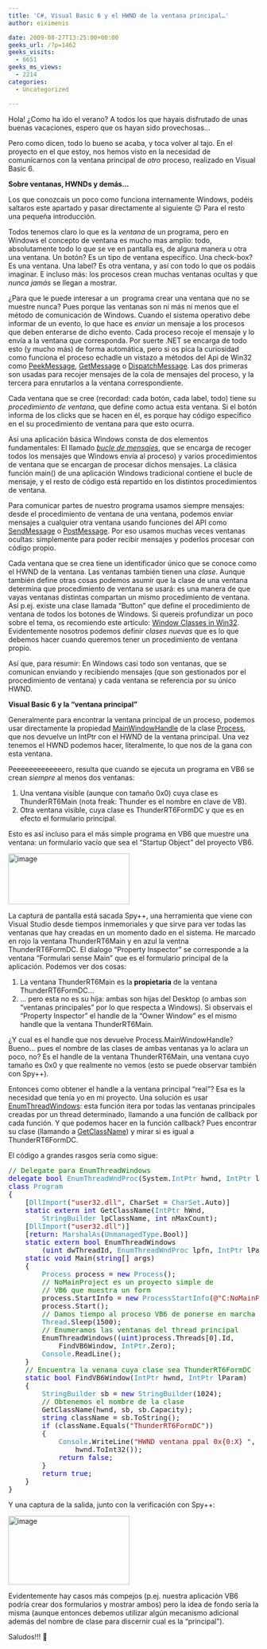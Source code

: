 ```yaml
---
title: 'C#, Visual Basic 6 y el HWND de la ventana principal…'
author: eiximenis

date: 2009-08-27T13:25:00+00:00
geeks_url: /?p=1462
geeks_visits:
  - 6651
geeks_ms_views:
  - 2214
categories:
  - Uncategorized

---
```

Hola! ¿Como ha ido el verano? A todos los que hayais disfrutado de unas buenas vacaciones, espero que os hayan sido provechosas... 

Pero como dicen, todo lo bueno se acaba, y toca volver al tajo. En el proyecto en el que estoy, nos hemos visto en la necesidad de comunicarnos con la ventana principal de _otro_ proceso, realizado en Visual Basic 6.

**Sobre ventanas, HWNDs y demás...**

Los que conozcais un poco como funciona internamente Windows, podéis saltaros este apartado y pasar directamente al siguiente 😉 Para el resto una pequeña introducción.

Todos tenemos claro lo que es la _ventana_ de un programa, pero en Windows el concepto de ventana es mucho mas amplio: todo, absolutamente todo lo que se ve en pantalla es, de alguna manera u otra una ventana. Un botón? Es un tipo de ventana específico. Una check-box? Es una ventana. Una label? Es otra ventana, y así con todo lo que os podáis imaginar. E incluso más: los procesos crean muchas ventanas ocultas y que _nunca jamás_ se llegan a mostrar.

¿Para que le puede interesar a un&nbsp; programa crear una ventana que no se muestre nunca? Pues porque las ventanas son ni más ni menos que el método de comunicación de Windows. Cuando el sistema operativo debe informar de un evento, lo que hace es _enviar_ un mensaje a los procesos que deben enterarse de dicho evento. Cada proceso recoje el mensaje y lo envía a la ventana que corresponda. Por suerte .NET se encarga de todo esto (y mucho más) de forma automática, pero si os pica la curiosidad como funciona el proceso echadle un vistazo a métodos del Api de Win32 como [PeekMessage][1], [GetMessage][2] o [DispatchMessage][3]. Las dos primeras son usadas para recojer mensajes de la cola de mensajes del proceso, y la tercera para enrutarlos a la ventana correspondiente.

Cada ventana que se cree (recordad: cada botón, cada label, todo) tiene su _procedimiento de ventana_, que define como actua esta ventana. Si el botón informa de los clicks que se hacen en él, es porque hay código específico en el su procedimiento de ventana para que esto ocurra.

Así una aplicación básica Windows consta de dos elementos fundamentales: El llamado _[bucle de mensajes][4]_, que se encarga de recoger todos los mensajes que Windows envía al proceso) y varios procedimientos de ventana que se encargan de procesar dichos mensajes. La clásica función main() de una aplicación Windows tradicional contiene el bucle de mensaje, y el resto de código está repartido en los distintos procedimientos de ventana.

Para comunicar partes de nuestro programa usamos siempre mensajes: desde el procedimiento de ventana de una ventana, podemos enviar mensajes a cualquier otra ventana usando funciones del API como [SendMessage][5] o [PostMessage][6]. Por eso usamos muchas veces ventanas ocultas: simplemente para poder recibir mensajes y poderlos procesar con código propio.

Cada ventana que se crea tiene un identificador único que se conoce como el HWND de la ventana. Las ventanas también tienen una _clase_. Aunque también define otras cosas podemos asumir que la clase de una ventana determina que procedimiento de ventana se usará: es una manera de que vayas ventanas distintas compartan un mismo procedimiento de ventana. Así p.ej. existe una clase llamada &ldquo;Button&rdquo; que define el procedimiento de ventana de todos los botones de Windows. Si quereis profundizar un poco sobre el tema, os recomiendo este artículo: [Window Classes in Win32][7]. Evidentemente nosotros podemos definir _clases nuevas_ que es lo que debemos hacer cuando queremos tener un procedimiento de ventana propio.

Así que, para resumir: En Windows casi todo son ventanas, que se comunican enviando y recibiendo mensajes (que son gestionados por el procedimiento de ventana) y cada ventana se referencia por su único HWND.

**Visual Basic 6 y la &ldquo;ventana principal&rdquo;**

Generalmente para encontrar la ventana principal de un proceso, podemos usar directamente la propiedad [MainWindowHandle][8] de la clase [Process][9], que nos devuelve un IntPtr con el HWND de la ventana principal. Una vez tenemos el HWND podemos hacer, literalmente, lo que nos de la gana con esta ventana.

Peeeeeeeeeeeeero, resulta que cuando se ejecuta un programa en VB6 se crean _siempre_ al menos dos ventanas:

  1. Una ventana visible (aunque con tamaño 0x0) cuya clase es ThunderRT6Main (nota freak: Thunder es el nombre en clave de VB).
  2. Otra ventana visible, cuya clase es ThunderRT6FormDC y que es en efecto el formulario principal.

Esto es así incluso para el más simple programa en VB6 que muestre una ventana: un formulario vacío que sea el &ldquo;Startup Object&rdquo; del proyecto VB6.

[<img height="102" width="244" src="/cfs-file.ashx/__key/CommunityServer.Blogs.Components.WeblogFiles/etomas/image_5F00_thumb_5F00_6CF6E207.png" alt="image" border="0" title="image" style="border-bottom: 0px; border-left: 0px; display: inline; border-top: 0px; border-right: 0px" />][10] 

La captura de pantalla está sacada Spy++, una herramienta que viene con Visual Studio desde tiempos inmemoriales y que sirve para ver todas las ventanas que hay creadas en un momento dado en el sistema. He marcado en rojo la ventana ThunderRT6Main y en azul la ventna ThunderRT6FormDC. El dialogo &ldquo;Property Inspector&rdquo; se corresponde a la ventana &ldquo;Formulari sense Main&rdquo; que es el formulario principal de la aplicación. Podemos ver dos cosas:

  1. La ventana ThunderRT6Main es la **propietaria** de la ventana ThunderRT6FormDC...
  2. ... pero esta no es su hija: ambas son hijas del Desktop (o ambas son &ldquo;ventanas principales&rdquo; por lo que respecta a Windows). Si observais el &ldquo;Property Inspector&rdquo; el handle de la &ldquo;Owner Window&rdquo; es el mismo handle que la ventana ThunderRT6Main.

¿Y cual es el handle que nos devuelve Process.MainWindowHandle? Bueno... pues el nombre de las clases de ambas ventanas ya lo aclara un poco, no? Es el handle de la ventana ThunderRT6Main, una ventana cuyo tamaño es 0x0 y que realmente no vemos (esto se puede observar también con Spy++).

Entonces como obtener el handle a la ventana principal &ldquo;real&rdquo;? Esa es la necesidad que tenía yo en mi proyecto. Una solución es usar [EnumThreadWindows][11]: esta función itera por todas las ventanas principales creadas por un thread determinado, llamando a una función de callback por cada función. Y que podemos hacer en la función callback? Pues encontrar su clase (llamando a [GetClassName][12]) y mirar si es igual a ThunderRT6FormDC.

El código a grandes rasgos sería como sigue:

<pre class="code"><span style="color: green">// Delegate para EnumThreadWindows
</span><span style="color: blue">delegate bool </span><span style="color: #2b91af">EnumThreadWndProc</span>(System.<span style="color: #2b91af">IntPtr </span>hwnd, <span style="color: #2b91af">IntPtr </span>lParam);
<span style="color: blue">class </span><span style="color: #2b91af">Program
</span>{
    [<span style="color: #2b91af">DllImport</span>(<span style="color: #a31515">"user32.dll"</span>, CharSet = <span style="color: #2b91af">CharSet</span>.Auto)]
    <span style="color: blue">static extern int </span>GetClassName(<span style="color: #2b91af">IntPtr </span>hWnd,
        <span style="color: #2b91af">StringBuilder </span>lpClassName, <span style="color: blue">int </span>nMaxCount);
    [<span style="color: #2b91af">DllImport</span>(<span style="color: #a31515">"user32.dll"</span>)]
    [<span style="color: blue">return</span>: <span style="color: #2b91af">MarshalAs</span>(<span style="color: #2b91af">UnmanagedType</span>.Bool)]
    <span style="color: blue">static extern bool </span>EnumThreadWindows
        (<span style="color: blue">uint </span>dwThreadId, <span style="color: #2b91af">EnumThreadWndProc </span>lpfn, <span style="color: #2b91af">IntPtr </span>lParam);
    <span style="color: blue">static void </span>Main(<span style="color: blue">string</span>[] args)
    {
        <span style="color: #2b91af">Process </span>process = <span style="color: blue">new </span><span style="color: #2b91af">Process</span>();
        <span style="color: green">// NoMainProject es un proyecto simple de
        // VB6 que muestra un form
        </span>process.StartInfo = <span style="color: blue">new </span><span style="color: #2b91af">ProcessStartInfo</span>(<span style="color: #a31515">@"C:NoMainProject.exe"</span>);
        process.Start();
        <span style="color: green">// Damos tiempo al proceso VB6 de ponerse en marcha
        </span><span style="color: #2b91af">Thread</span>.Sleep(1500);
        <span style="color: green">// Enumeramos las ventanas del thread principal
        </span>EnumThreadWindows((<span style="color: blue">uint</span>)process.Threads[0].Id,
            FindVB6Window, <span style="color: #2b91af">IntPtr</span>.Zero);
        <span style="color: #2b91af">Console</span>.ReadLine();
    }
    <span style="color: green">// Encuentra la venana cuya clase sea ThunderRT6FormDC
    </span><span style="color: blue">static bool </span>FindVB6Window(<span style="color: #2b91af">IntPtr </span>hwnd, <span style="color: #2b91af">IntPtr </span>lParam)
    {
        <span style="color: #2b91af">StringBuilder </span>sb = <span style="color: blue">new </span><span style="color: #2b91af">StringBuilder</span>(1024);
        <span style="color: green">// Obtenemos el nombre de la clase
        </span>GetClassName(hwnd, sb, sb.Capacity);
        <span style="color: blue">string </span>className = sb.ToString();
        <span style="color: blue">if </span>(className.Equals(<span style="color: #a31515">"ThunderRT6FormDC"</span>))
        {
            <span style="color: #2b91af">Console</span>.WriteLine(<span style="color: #a31515">"HWND ventana ppal 0x{0:X} "</span>,
                hwnd.ToInt32());
            <span style="color: blue">return false</span>;
        }
        <span style="color: blue">return true</span>;
    }
}</pre>

[][13]

Y una captura de la salida, junto con la verificación con Spy++:

[<img height="138" width="244" src="/cfs-file.ashx/__key/CommunityServer.Blogs.Components.WeblogFiles/etomas/image_5F00_thumb_5F00_0B970176.png" alt="image" border="0" title="image" style="border-bottom: 0px; border-left: 0px; display: inline; border-top: 0px; border-right: 0px" />][14] 

Evidentemente hay casos más compejos (p.ej. nuestra aplicación VB6 podría crear dos formularios y mostrar ambos) pero la idea de fondo sería la misma (aunque entonces debemos utilizar algún mecanismo adicional además del nombre de clase para discernir cual es la &ldquo;principal&rdquo;).

Saludos!!! 🙂

 [1]: http://msdn.microsoft.com/en-us/library/ms644943(VS.85).aspx
 [2]: http://msdn.microsoft.com/en-us/library/ms644936(VS.85).aspx
 [3]: http://msdn.microsoft.com/en-us/library/ms644934(VS.85).aspx
 [4]: http://msdn.microsoft.com/en-us/library/ms644928(VS.85).aspx
 [5]: http://msdn.microsoft.com/en-us/library/ms644950(VS.85).aspx
 [6]: http://msdn.microsoft.com/en-us/library/ms644944(VS.85).aspx
 [7]: http://msdn.microsoft.com/en-us/library/ms997511.aspx
 [8]: http://msdn.microsoft.com/en-us/library/system.diagnostics.process.mainwindowhandle.aspx
 [9]: http://msdn.microsoft.com/en-us/library/system.diagnostics.process.aspx
 [10]: /cfs-file.ashx/__key/CommunityServer.Blogs.Components.WeblogFiles/etomas/image_5F00_2A7FE016.png
 [11]: http://msdn.microsoft.com/en-us/library/ms633495(VS.85).aspx
 [12]: http://msdn.microsoft.com/en-us/library/ms633582(VS.85).aspx
 [13]: http://11011.net/software/vspaste
 [14]: /cfs-file.ashx/__key/CommunityServer.Blogs.Components.WeblogFiles/etomas/image_5F00_2FFA6288.png